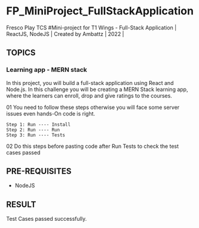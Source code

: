 # FP_MiniProject_FullStackApplication
Fresco Play TCS #Mini-project for T1 Wings - Full-Stack Application | ReactJS, NodeJS | Created by Ambattz | 2022 |

## TOPICS
### Learning app - MERN stack
In this project, you will build a full-stack application using React and Node.js. In this challenge you will be creating a MERN Stack learning app, where the learners can enroll, drop and give ratings to the courses.

01 You need to follow these steps otherwise you will face some server issues even hands-On code is right. 

    Step 1: Run ---- Install
    Step 2: Run ---- Run
    Step 3: Run ---- Tests 
    
02 Do this steps before pasting code after Run Tests to check the test cases passed

## PRE-REQUISITES
* NodeJS

## RESULT
Test Cases passed successfully.
